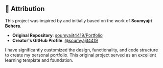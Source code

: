 ## 🙏 Attribution

This project was inspired by and initially based on the work of **Soumyajit Behera**.

-   **Original Repository**: [soumyajit4419/Portfolio](https://github.com/soumyajit4419/Portfolio)
-   **Creator's GitHub Profile**: [@soumyajit4419](https://github.com/soumyajit4419)

I have significantly customized the design, functionality, and code structure to create my personal portfolio. This original project served as an excellent learning template and foundation.
